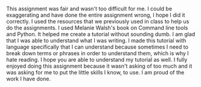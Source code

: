 This assignment was fair and wasn't too difficult for me. I could be exaggerating and have done the entire assignment wrong, I hope I did it correctly. I used the resources that we previously used in class to help us do the assignments. I used Melanie Walsh's book on Command line tools and Python. It helped me create a tutorial without sounding dumb. I am glad that I was able to understand what I was writing. I made this tutorial with language specifically that I can understand because sometimes I need to break down terms or phrases in order to understand them, which is why I hate reading. I hope you are able to understand my tutorial as well. I fully enjoyed doing this assignment because it wasn't asking of too much and it was asking for me to put the little skills I know, to use. I am proud of the work I have done. 
